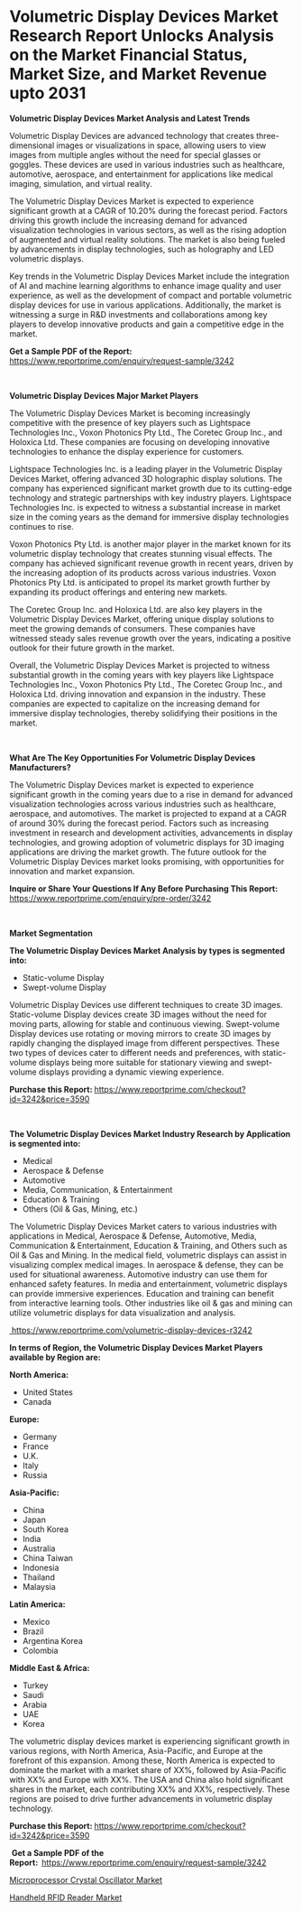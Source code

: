 <p><h1>Volumetric Display Devices Market Research Report Unlocks Analysis on the Market Financial Status, Market Size, and Market Revenue upto 2031</h1></p><p><strong>Volumetric Display Devices Market Analysis and Latest Trends</strong></p>
<p><p>Volumetric Display Devices are advanced technology that creates three-dimensional images or visualizations in space, allowing users to view images from multiple angles without the need for special glasses or goggles. These devices are used in various industries such as healthcare, automotive, aerospace, and entertainment for applications like medical imaging, simulation, and virtual reality.</p><p>The Volumetric Display Devices Market is expected to experience significant growth at a CAGR of 10.20% during the forecast period. Factors driving this growth include the increasing demand for advanced visualization technologies in various sectors, as well as the rising adoption of augmented and virtual reality solutions. The market is also being fueled by advancements in display technologies, such as holography and LED volumetric displays.</p><p>Key trends in the Volumetric Display Devices Market include the integration of AI and machine learning algorithms to enhance image quality and user experience, as well as the development of compact and portable volumetric display devices for use in various applications. Additionally, the market is witnessing a surge in R&D investments and collaborations among key players to develop innovative products and gain a competitive edge in the market.</p></p>
<p><strong>Get a Sample PDF of the Report:&nbsp;</strong> <a href="https://www.reportprime.com/enquiry/request-sample/3242">https://www.reportprime.com/enquiry/request-sample/3242</a></p>
<p>&nbsp;</p>
<p><strong>Volumetric Display Devices Major Market Players</strong></p>
<p><p>The Volumetric Display Devices Market is becoming increasingly competitive with the presence of key players such as Lightspace Technologies Inc., Voxon Photonics Pty Ltd., The Coretec Group Inc., and Holoxica Ltd. These companies are focusing on developing innovative technologies to enhance the display experience for customers.</p><p>Lightspace Technologies Inc. is a leading player in the Volumetric Display Devices Market, offering advanced 3D holographic display solutions. The company has experienced significant market growth due to its cutting-edge technology and strategic partnerships with key industry players. Lightspace Technologies Inc. is expected to witness a substantial increase in market size in the coming years as the demand for immersive display technologies continues to rise.</p><p>Voxon Photonics Pty Ltd. is another major player in the market known for its volumetric display technology that creates stunning visual effects. The company has achieved significant revenue growth in recent years, driven by the increasing adoption of its products across various industries. Voxon Photonics Pty Ltd. is anticipated to propel its market growth further by expanding its product offerings and entering new markets.</p><p>The Coretec Group Inc. and Holoxica Ltd. are also key players in the Volumetric Display Devices Market, offering unique display solutions to meet the growing demands of consumers. These companies have witnessed steady sales revenue growth over the years, indicating a positive outlook for their future growth in the market.</p><p>Overall, the Volumetric Display Devices Market is projected to witness substantial growth in the coming years with key players like Lightspace Technologies Inc., Voxon Photonics Pty Ltd., The Coretec Group Inc., and Holoxica Ltd. driving innovation and expansion in the industry. These companies are expected to capitalize on the increasing demand for immersive display technologies, thereby solidifying their positions in the market.</p></p>
<p>&nbsp;</p>
<p><strong>What Are The Key Opportunities For Volumetric Display Devices Manufacturers?</strong></p>
<p><p>The Volumetric Display Devices market is expected to experience significant growth in the coming years due to a rise in demand for advanced visualization technologies across various industries such as healthcare, aerospace, and automotives. The market is projected to expand at a CAGR of around 30% during the forecast period. Factors such as increasing investment in research and development activities, advancements in display technologies, and growing adoption of volumetric displays for 3D imaging applications are driving the market growth. The future outlook for the Volumetric Display Devices market looks promising, with opportunities for innovation and market expansion.</p></p>
<p><strong>Inquire or Share Your Questions If Any Before Purchasing This Report:</strong> <a href="https://www.reportprime.com/enquiry/pre-order/3242">https://www.reportprime.com/enquiry/pre-order/3242</a></p>
<p>&nbsp;</p>
<p><strong>Market Segmentation</strong></p>
<p><strong>The Volumetric Display Devices Market Analysis by types is segmented into:</strong></p>
<p><ul><li>Static-volume Display</li><li>Swept-volume Display</li></ul></p>
<p><p>Volumetric Display Devices use different techniques to create 3D images. Static-volume Display devices create 3D images without the need for moving parts, allowing for stable and continuous viewing. Swept-volume Display devices use rotating or moving mirrors to create 3D images by rapidly changing the displayed image from different perspectives. These two types of devices cater to different needs and preferences, with static-volume displays being more suitable for stationary viewing and swept-volume displays providing a dynamic viewing experience.</p></p>
<p><strong>Purchase this Report:&nbsp;</strong><a href="https://www.reportprime.com/checkout?id=3242&price=3590">https://www.reportprime.com/checkout?id=3242&price=3590</a></p>
<p>&nbsp;</p>
<p><strong>The Volumetric Display Devices Market Industry Research by Application is segmented into:</strong></p>
<p><ul><li>Medical</li><li>Aerospace & Defense</li><li>Automotive</li><li>Media, Communication, & Entertainment</li><li>Education & Training</li><li>Others (Oil & Gas, Mining, etc.)</li></ul></p>
<p><p>The Volumetric Display Devices Market caters to various industries with applications in Medical, Aerospace & Defense, Automotive, Media, Communication & Entertainment, Education & Training, and Others such as Oil & Gas and Mining. In the medical field, volumetric displays can assist in visualizing complex medical images. In aerospace & defense, they can be used for situational awareness. Automotive industry can use them for enhanced safety features. In media and entertainment, volumetric displays can provide immersive experiences. Education and training can benefit from interactive learning tools. Other industries like oil & gas and mining can utilize volumetric displays for data visualization and analysis.</p></p>
<p><a href="https://www.reportprime.com/volumetric-display-devices-r3242">&nbsp;https://www.reportprime.com/volumetric-display-devices-r3242</a></p>
<p><strong>In terms of Region, the Volumetric Display Devices Market Players available by Region are:</strong></p>
<p>
    <p> <strong> North America: </strong>
        <ul>
            <li>United States</li>
            <li>Canada</li>
        </ul>
        </p> 
    <p> <strong> Europe: </strong>
        <ul>
            <li>Germany</li>
            <li>France</li>
            <li>U.K.</li>
            <li>Italy</li>
            <li>Russia</li>
        </ul>
        </p> 
    <p> <strong> Asia-Pacific: </strong>
        <ul>
            <li>China</li>
            <li>Japan</li>
            <li>South Korea</li>
            <li>India</li>
            <li>Australia</li>
            <li>China Taiwan</li>
            <li>Indonesia</li>
            <li>Thailand</li>
            <li>Malaysia</li>
        </ul>
        </p> 
    <p> <strong> Latin America: </strong>
        <ul>
            <li>Mexico</li>
            <li>Brazil</li>
            <li>Argentina Korea</li>
            <li>Colombia</li>
        </ul>
        </p> 
    <p> <strong> Middle East & Africa: </strong>
        <ul>
            <li>Turkey</li>
            <li>Saudi</li>
            <li>Arabia</li>
            <li>UAE</li>
            <li>Korea</li>
        </ul>
    </p>
    </p>
<p><p>The volumetric display devices market is experiencing significant growth in various regions, with North America, Asia-Pacific, and Europe at the forefront of this expansion. Among these, North America is expected to dominate the market with a market share of XX%, followed by Asia-Pacific with XX% and Europe with XX%. The USA and China also hold significant shares in the market, each contributing XX% and XX%, respectively. These regions are poised to drive further advancements in volumetric display technology.</p></p>
<p><strong>Purchase this Report: </strong><a href="https://www.reportprime.com/checkout?id=3242&price=3590">https://www.reportprime.com/checkout?id=3242&price=3590</a></p>
<p>&nbsp;<strong>Get a Sample PDF of the Report:&nbsp;&nbsp;</strong><a href="https://www.reportprime.com/enquiry/request-sample/3242">https://www.reportprime.com/enquiry/request-sample/3242</a></p>
<p><strong></strong></p>
<p><p><a href="https://github.com/hannahforsyth9786/Market-Research-Report-List-1/blob/main/microprocessor-crystal-oscillator-market.md">Microprocessor Crystal Oscillator Market</a></p><p><a href="https://github.com/eliyamanson4561/Market-Research-Report-List-1/blob/main/handheld-rfid-reader-market.md">Handheld RFID Reader Market</a></p></p>